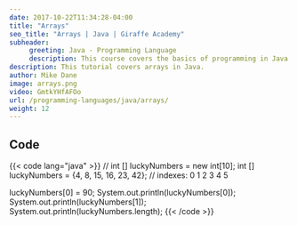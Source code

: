 ```yaml
---
date: 2017-10-22T11:34:28-04:00
title: "Arrays"
seo_title: "Arrays | Java | Giraffe Academy"
subheader:
     greeting: Java - Programming Language
     description: This course covers the basics of programming in Java. Work your way through the videos and we'll teach you everything you need to know to start your programming journey!
description: This tutorial covers arrays in Java.
author: Mike Dane
image: arrays.png
video: GmtkYHfAFOo
url: /programming-languages/java/arrays/
weight: 12
---
```


## Code

{{< code lang="java" >}}
// int [] luckyNumbers = new int[10];
int [] luckyNumbers = {4, 8, 15, 16, 23, 42};
//         indexes:    0  1  2   3   4   5

luckyNumbers[0] = 90;
System.out.println(luckyNumbers[0]);
System.out.println(luckyNumbers[1]);
System.out.println(luckyNumbers.length);
{{< /code >}}